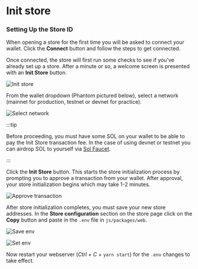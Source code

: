 # Init store

### Setting Up the Store ID

When opening a store for the first time you will be asked to connect your wallet. Click the **Connect** button and follow the steps to get connected.

Once connected, the store will first run some checks to see if you've already set up a store. After a minute or so, a welcome screen is presented with an **Init Store** button.

![Init store](/img/installation/init-store.png)

From the wallet dropdown (Phantom pictured below), select a network (mainnet for production, testnet or devnet for practice).

![Select network](/img/installation/select-wallet.png)

:::tip

Before proceeding, you must have some SOL on your wallet to be able to pay the Init Store transaction fee. In the case of using devnet or testnet you can airdrop SOL to yourself via [Sol Faucet](https://solfaucet.com/).

:::

Click the **Init Store** button. This starts the store initialization process by prompting you to approve a transaction from your wallet. After approval, your store initialization begins which may take 1-2 minutes.

![Approve transaction](/img/installation/approve-transaction.png)

After store initialization completes, you must save your new store addresses. In the **Store configuration** section on the store page click on the **Copy** button and paste in the `.env` file in `js/packages/web`.

![Save env](/img/installation/save-env.png)

![Set env](/img/installation/set-env.png)

Now restart your webserver (_Ctrl + C_ + `yarn start`) for the `.env` changes to take effect.

